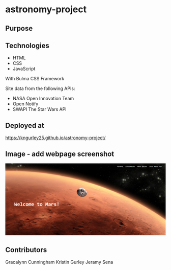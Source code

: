 # astronomy-project

## Purpose

<add purpose> 

## Technologies
- HTML
- CSS
- JavaScript

With Bulma CSS Framework

Site data from the following APIs:
- NASA Open Innovation Team
- Open Notify
- SWAPI The Star Wars API

## Deployed at
https://kngurley25.github.io/astronomy-project/

## Image - add webpage screenshot
![screenshot](./image.PNG)

## Contributors
Gracalynn Cunningham
Kristin Gurley
Jeramy Sena